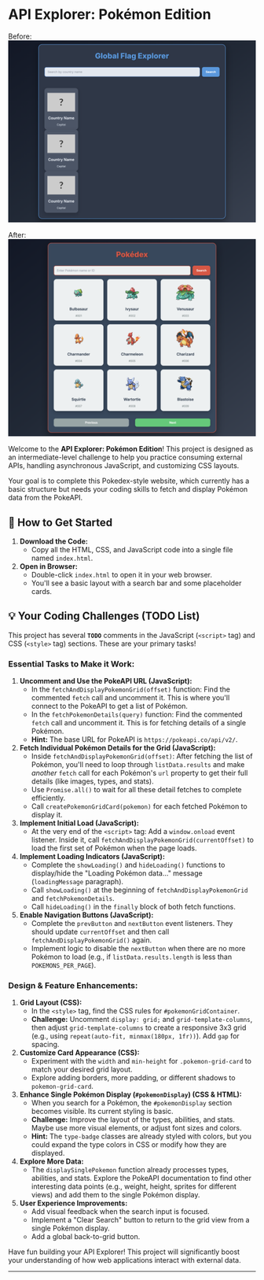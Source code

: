 # API Explorer: Pokémon Edition

Before:
![Before!](thumbnail_before.png)

After:
![After!](thumbnail_after.png)

Welcome to the **API Explorer: Pokémon Edition**\! This project is designed as an intermediate-level challenge to help you practice consuming external APIs, handling asynchronous JavaScript, and customizing CSS layouts.

Your goal is to complete this Pokedex-style website, which currently has a basic structure but needs your coding skills to fetch and display Pokémon data from the PokeAPI.

## 🚀 How to Get Started

1.  **Download the Code:**
      * Copy all the HTML, CSS, and JavaScript code into a single file named `index.html`.
2.  **Open in Browser:**
      * Double-click `index.html` to open it in your web browser.
      * You'll see a basic layout with a search bar and some placeholder cards.

## 💡 Your Coding Challenges (TODO List)

This project has several **`TODO`** comments in the JavaScript (`<script>` tag) and CSS (`<style>` tag) sections. These are your primary tasks\!

### Essential Tasks to Make it Work:

1.  **Uncomment and Use the PokeAPI URL (JavaScript):**
      * In the `fetchAndDisplayPokemonGrid(offset)` function: Find the commented `fetch` call and uncomment it. This is where you'll connect to the PokeAPI to get a list of Pokémon.
      * In the `fetchPokemonDetails(query)` function: Find the commented `fetch` call and uncomment it. This is for fetching details of a single Pokémon.
      * **Hint:** The base URL for PokeAPI is `https://pokeapi.co/api/v2/`.
2.  **Fetch Individual Pokémon Details for the Grid (JavaScript):**
      * Inside `fetchAndDisplayPokemonGrid(offset)`: After fetching the list of Pokémon, you'll need to loop through `listData.results` and make *another* `fetch` call for each Pokémon's `url` property to get their full details (like images, types, and stats).
      * Use `Promise.all()` to wait for all these detail fetches to complete efficiently.
      * Call `createPokemonGridCard(pokemon)` for each fetched Pokémon to display it.
3.  **Implement Initial Load (JavaScript):**
      * At the very end of the `<script>` tag: Add a `window.onload` event listener. Inside it, call `fetchAndDisplayPokemonGrid(currentOffset)` to load the first set of Pokémon when the page loads.
4.  **Implement Loading Indicators (JavaScript):**
      * Complete the `showLoading()` and `hideLoading()` functions to display/hide the "Loading Pokémon data..." message (`loadingMessage` paragraph).
      * Call `showLoading()` at the beginning of `fetchAndDisplayPokemonGrid` and `fetchPokemonDetails`.
      * Call `hideLoading()` in the `finally` block of both fetch functions.
5.  **Enable Navigation Buttons (JavaScript):**
      * Complete the `prevButton` and `nextButton` event listeners. They should update `currentOffset` and then call `fetchAndDisplayPokemonGrid()` again.
      * Implement logic to disable the `nextButton` when there are no more Pokémon to load (e.g., if `listData.results.length` is less than `POKEMONS_PER_PAGE`).

### Design & Feature Enhancements:

1.  **Grid Layout (CSS):**
      * In the `<style>` tag, find the CSS rules for `#pokemonGridContainer`.
      * **Challenge:** Uncomment `display: grid;` and `grid-template-columns`, then adjust `grid-template-columns` to create a responsive 3x3 grid (e.g., using `repeat(auto-fit, minmax(180px, 1fr))`). Add `gap` for spacing.
2.  **Customize Card Appearance (CSS):**
      * Experiment with the `width` and `min-height` for `.pokemon-grid-card` to match your desired grid layout.
      * Explore adding borders, more padding, or different shadows to `pokemon-grid-card`.
3.  **Enhance Single Pokémon Display (`#pokemonDisplay`) (CSS & HTML):**
      * When you search for a Pokémon, the `#pokemonDisplay` section becomes visible. Its current styling is basic.
      * **Challenge:** Improve the layout of the types, abilities, and stats. Maybe use more visual elements, or adjust font sizes and colors.
      * **Hint:** The `type-badge` classes are already styled with colors, but you could expand the type colors in CSS or modify how they are displayed.
4.  **Explore More Data:**
      * The `displaySinglePokemon` function already processes types, abilities, and stats. Explore the PokeAPI documentation to find other interesting data points (e.g., weight, height, sprites for different views) and add them to the single Pokémon display.
5.  **User Experience Improvements:**
      * Add visual feedback when the search input is focused.
      * Implement a "Clear Search" button to return to the grid view from a single Pokémon display.
      * Add a global back-to-grid button.

Have fun building your API Explorer\! This project will significantly boost your understanding of how web applications interact with external data.

-----